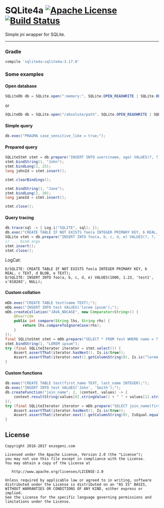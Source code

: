 # SQLite4a [![Apache License](https://img.shields.io/badge/license-Apache%20v2-blue.svg)](https://github.com/DanielSerdyukov/sqlite4a/blob/master/LICENSE) [![Build Status](https://gitlab.exzogeni.com/android/sqlite4a/badges/master/build.svg)](https://github.com/DanielSerdyukov/sqlite4a)

Simple jni wrapper for SQLite.

----

### Gradle
```groovy
compile 'sqlite4a:sqlite4a:3.17.0'
```

### Some examples

#### Open database
```java
SQLiteDb db = SQLite.open(":memory:", SQLite.OPEN_READWRITE | SQLite.OPEN_CREATE);
```
or
```java
SQLiteDb db = SQLite.open("/absolute/path", SQLite.OPEN_READWRITE | SQLite.OPEN_CREATE);
```

#### Simple query
```java
db.exec("PRAGMA case_sensitive_like = true;");
```

#### Prepared query
```java
SQLiteStmt stmt = db.prepare("INSERT INTO users(name, age) VALUES(?, ?);");
stmt.bindString(1, "John");
stmt.bindLong(2, 25);
long johnId = stmt.insert();

stmt.clearBindings();

stmt.bindString(1, "Jane");
stmt.bindLong(2, 20);
long janeId = stmt.insert();

stmt.close();
```

#### Query tracing
```java
db.trace(sql -> { Log.i("SQLITE", sql); });
db.exec("CREATE TABLE IF NOT EXISTS foo(a INTEGER PRIMARY KEY, b REAL, c TEXT, d BLOB, e TEXT);");
SQLite stmt = db.prepare("INSERT INTO foo(a, b, c, d, e) VALUES(?, ?, ?, ?, ?);");
// ... bind args
stmt.insert();
stmt.close();
```
LogCat:
```
D/SQLITE: CREATE TABLE IF NOT EXISTS foo(a INTEGER PRIMARY KEY, b REAL, c TEXT, d BLOB, e TEXT);
D/SQLITE: INSERT INTO foo(a, b, c, d, e) VALUES(1000, 1.23, 'test1', x'010203', NULL);
```

#### Custom collation
```java
mDb.exec("CREATE TABLE test(name TEXT);");
mDb.exec("INSERT INTO test VALUES('lorem ipsum');");
mDb.createCollation("JAVA_NOCASE", new Comparator<String>() {
    @Override
    public int compare(String lhs, String rhs) {
        return lhs.compareToIgnoreCase(rhs);
    }
});
final SQLiteStmt stmt = mDb.prepare("SELECT * FROM test WHERE name = ? COLLATE JAVA_NOCASE;");
stmt.bindString(1, "LOREM ipsum");
try (final SQLiteIterator iterator = stmt.select()) {
    Assert.assertThat(iterator.hasNext(), Is.is(true));
    Assert.assertThat(iterator.next().getColumnString(0), Is.is("lorem ipsum"));
}
```

#### Custom functions
```java
db.exec("CREATE TABLE test(first_name TEXT, last_name INTEGER);");
db.exec("INSERT INTO test VALUES('John', 'Smith');");
db.createFunction("join_name", 2, (context, values) -> {
    context.resultString(values[0].stringValue() + " " + values[1].stringValue());
});
try (final SQLiteIterator iterator = mDb.prepare("SELECT join_name(first_name, last_name) FROM test;").select()) {
    Assert.assertThat(iterator.hasNext(), Is.is(true));
    Assert.assertThat(iterator.next().getColumnString(0), IsEqual.equalTo("John Smith"));
}
```

License
-------

    Copyright 2016-2017 exzogeni.com

    Licensed under the Apache License, Version 2.0 (the "License");
    you may not use this file except in compliance with the License.
    You may obtain a copy of the License at

       http://www.apache.org/licenses/LICENSE-2.0

    Unless required by applicable law or agreed to in writing, software
    distributed under the License is distributed on an "AS IS" BASIS,
    WITHOUT WARRANTIES OR CONDITIONS OF ANY KIND, either express or implied.
    See the License for the specific language governing permissions and
    limitations under the License.
